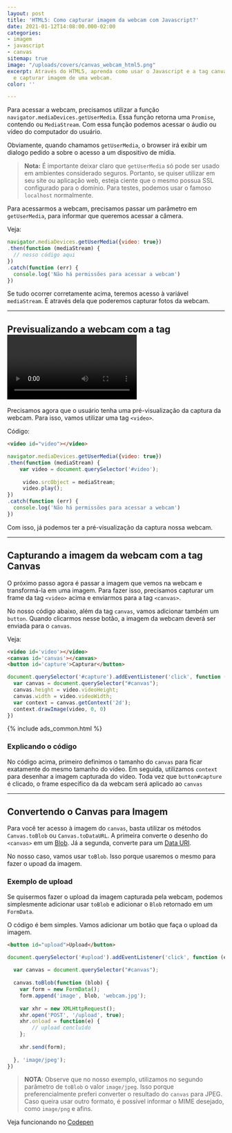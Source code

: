 ```yaml
---
layout: post
title: 'HTML5: Como capturar imagem da webcam com Javascript?'
date: 2021-01-12T14:08:00.000-02:00
categories:
- imagem
- javascript
- canvas
sitemap: true
image: "/uploads/covers/canvas_webcam_html5.png"
excerpt: Através do HTML5, aprenda como usar o Javascript e a tag canvas para pré-visualizar
  e capturar imagem de uma webcam.
color: ''

---
```

Para acessar a webcam, precisamos utilizar a função `navigator.mediaDevices.getUserMedia`. Essa função retorna uma `Promise`, contendo ou `MediaStream`. Com essa função podemos acessar o áudio ou vídeo do computador do usuário.

Obviamente, quando chamamos `getUserMedia`, o browser irá exibir um dialogo pedido a sobre o acesso a um dispositivo de mídia.

> **Nota:** É importante deixar claro que `getUserMedia` só pode ser usado em ambientes considerado seguros. Portanto, se quiser utilizar em seu site ou aplicação web, esteja ciente que o mesmo possua SSL configurado para o domínio. Para testes, podemos usar o famoso `localhost` normalmente.

Para acessarmos a webcam, precisamos passar um parâmetro em `getUserMedia`, para informar que queremos acessar a câmera.

Veja:

```javascript
navigator.mediaDevices.getUserMedia({video: true})
.then(function (mediaStream) {
  // nosso código aqui
})
.catch(function (err) {
  console.log('Não há permissões para acessar a webcam')
})
```

Se tudo ocorrer corretamente acima, teremos acesso à variável `mediaStream`. É através dela que poderemos capturar fotos da webcam.

<hr />

## Previsualizando a webcam com a tag <video>

Precisamos agora que o usuário tenha uma pré-visualização da captura da webcam. Para isso, vamos utilizar uma tag `<video>`.

Código:

```html
<video id="video"></video>
```

```javascript
navigator.mediaDevices.getUserMedia({video: true})
.then(function (mediaStream) {
	var video = document.querySelector('#video');
  
     video.srcObject = mediaStream;
     video.play();
})
.catch(function (err) {
  console.log('Não há permissões para acessar a webcam')
})
```

Com isso, já podemos ter a pré-visualização da captura nossa webcam.

<hr />

## Capturando a imagem da webcam com a tag Canvas

O próximo passo agora é passar a imagem que vemos na webcam e transformá-la em uma imagem.  Para fazer isso,  precisamos capturar um frame da tag `<video>` acima e enviarmos para a tag  `<canvas>`.

No nosso código abaixo, além da tag `canvas`, vamos adicionar também um `button`. Quando clicarmos nesse botão, a imagem da webcam deverá ser enviada para o `canvas`.

Veja:

```html
<video id='video'></video>
<canvas id='canvas'></canvas>
<button id='capture'>Capturar</button>
```

```javascript
document.querySelector('#capture').addEventListener('click', function (e) {
  var canvas = document.querySelector("#canvas");  
  canvas.height = video.videoHeight;
  canvas.width = video.videoWidth;
  var context = canvas.getContext('2d');
  context.drawImage(video, 0, 0)
})
```

{% include ads_common.html %}

### Explicando o código

No código acima, primeiro definimos o tamanho do `canvas` para ficar exatamente do mesmo tamanho do vídeo. Em seguida, utilizamos  `context` para desenhar a imagem capturada do vídeo. Toda vez que `button#capture` é clicado, o frame específico da  da webcam será aplicado ao `canvas`

<hr />

## Convertendo o Canvas para Imagem

Para você ter acesso à imagem do `canvas`, basta utilizar os métodos `Canvas.toBlob` ou `Canvas.toDataURL`.  A primeira converte o desenho do `<canvas>` em um [Blob](https://developer.mozilla.org/pt-BR/docs/Web/API/Blob "BLOB - Documentação do MDN"). Já a segunda, converte para um [Data URI](https://developer.mozilla.org/en-US/docs/Web/HTTP/Basics_of_HTTP/Data_URIs "Data URI - Documentação da MDN").

No nosso caso, vamos usar `toBlob`. Isso porque usaremos o mesmo para fazer o upoad da imagem.

### Exemplo de upload

Se quisermos fazer o upload da imagem capturada pela webcam, podemos simplesmente adicionar usar `toBlob` e adicionar o `Blob` retornado em um `FormData`.

O código é bem simples. Vamos adicionar um botão que faça o upload da imagem.

```html
<button id="upload">Upload</button>
```

```javascript
document.querySelector('#upload').addEventListener('click', function (e) {
 
  var canvas = document.querySelector("#canvas");
  
  canvas.toBlob(function (blob) {
  	var form = new FormData();
    form.append('image', blob, 'webcam.jpg');
    
  	var xhr = new XMLHttpRequest();
    xhr.open('POST', '/upload', true);
    xhr.onload = function(e) {
    	// upload concluído  
    };
    
    xhr.send(form);  
                              
  }, 'image/jpeg');
})
```

> **NOTA**: Observe que no nosso exemplo, utilizamos no segundo parâmetro de `toBlob` o valor `image/jpeg`. Isso porque preferencialmente preferi converter o resultado do `canvas` para JPEG. Caso queira usar outro formato, é possível informar o MIME desejado, como `image/png` e afins.

Veja funcionando no [Codepen](https://codepen.io/wallacemaxters/pen/XWmvLXE)